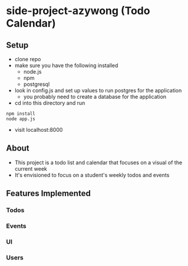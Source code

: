 # side-project-azywong (Todo Calendar)
## Setup
  - clone repo
  - make sure you have the following installed
    - node.js
    - npm
    - postgresql
  - look in config.js and set up values to run postgres for the application
    - you probably need to create a database for the application
  - cd into this directory and run
```
npm install
node app.js
```
  - visit localhost:8000
## About
 - This project is a todo list and calendar that focuses on a visual of the current week
 - It's envisioned to focus on a student's weekly todos and events
## Features Implemented
### Todos
### Events
### UI
### Users

